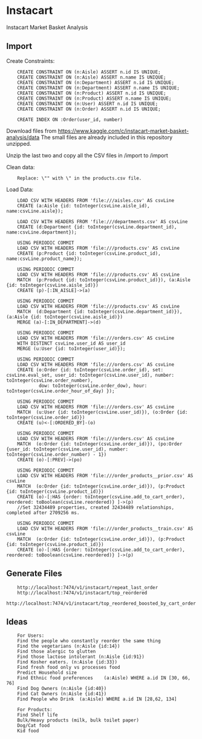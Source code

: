 # Instacart
Instacart Market Basket Analysis


Import
--

Create Constraints:

        CREATE CONSTRAINT ON (n:Aisle) ASSERT n.id IS UNIQUE;
        CREATE CONSTRAINT ON (n:Aisle) ASSERT n.name IS UNIQUE;
        CREATE CONSTRAINT ON (n:Department) ASSERT n.id IS UNIQUE;
        CREATE CONSTRAINT ON (n:Department) ASSERT n.name IS UNIQUE;                
        CREATE CONSTRAINT ON (n:Product) ASSERT n.id IS UNIQUE;
        CREATE CONSTRAINT ON (n:Product) ASSERT n.name IS UNIQUE;  
        CREATE CONSTRAINT ON (n:User) ASSERT n.id IS UNIQUE;  
        CREATE CONSTRAINT ON (n:Order) ASSERT n.id IS UNIQUE;   
                 
        CREATE INDEX ON :Order(user_id, number)
        

Download files from https://www.kaggle.com/c/instacart-market-basket-analysis/data
The small files are already included in this repository unzipped.

Unzip the last two and copy all the CSV files in /import to <neo4j directory>/import        

Clean data:
        
        Replace: \"" with \" in the products.csv file.
        
Load Data:        

        LOAD CSV WITH HEADERS FROM 'file:///aisles.csv' AS csvLine
        CREATE (a:Aisle {id: toInteger(csvLine.aisle_id), name:csvLine.aisle});
        
        LOAD CSV WITH HEADERS FROM 'file:///departments.csv' AS csvLine
        CREATE (d:Department {id: toInteger(csvLine.department_id), name:csvLine.department});
        
        USING PERIODIC COMMIT
        LOAD CSV WITH HEADERS FROM 'file:///products.csv' AS csvLine
        CREATE (p:Product {id: toInteger(csvLine.product_id), name:csvLine.product_name});
        
        USING PERIODIC COMMIT
        LOAD CSV WITH HEADERS FROM 'file:///products.csv' AS csvLine
        MATCH  (p:Product {id: toInteger(csvLine.product_id)}), (a:Aisle {id: toInteger(csvLine.aisle_id)})
        CREATE (p)-[:IN_AISLE]->(a)
        
        USING PERIODIC COMMIT
        LOAD CSV WITH HEADERS FROM 'file:///products.csv' AS csvLine
        MATCH  (d:Department {id: toInteger(csvLine.department_id)}), (a:Aisle {id: toInteger(csvLine.aisle_id)})
        MERGE (a)-[:IN_DEPARTMENT]->(d)
        
        USING PERIODIC COMMIT
        LOAD CSV WITH HEADERS FROM 'file:///orders.csv' AS csvLine
        WITH DISTINCT csvLine.user_id AS user_id
        MERGE (u:User {id: toInteger(user_id)});

        USING PERIODIC COMMIT
        LOAD CSV WITH HEADERS FROM 'file:///orders.csv' AS csvLine
        CREATE (o:Order {id: toInteger(csvLine.order_id), set: csvLine.eval_set, user_id: toInteger(csvLine.user_id), number: toInteger(csvLine.order_number),
                dow: toInteger(csvLine.order_dow), hour: toInteger(csvLine.order_hour_of_day) });
        
        USING PERIODIC COMMIT
        LOAD CSV WITH HEADERS FROM 'file:///orders.csv' AS csvLine
        MATCH  (u:User {id: toInteger(csvLine.user_id)}), (o:Order {id: toInteger(csvLine.order_id)})
        CREATE (u)<-[:ORDERED_BY]-(o)
        
        USING PERIODIC COMMIT
        LOAD CSV WITH HEADERS FROM 'file:///orders.csv' AS csvLine
        MATCH  (o:Order {id: toInteger(csvLine.order_id)}), (po:Order {user_id: toInteger(csvLine.user_id), number: toInteger(csvLine.order_number) - 1})
        CREATE (o)-[:PREV]->(po)
        
        USING PERIODIC COMMIT
        LOAD CSV WITH HEADERS FROM 'file:///order_products__prior.csv' AS csvLine
        MATCH  (o:Order {id: toInteger(csvLine.order_id)}), (p:Product {id: toInteger(csvLine.product_id)})
        CREATE (o)-[:HAS {order: toInteger(csvLine.add_to_cart_order), reordered: toBoolean(csvLine.reordered)} ]->(p)
        //Set 32434489 properties, created 32434489 relationships, completed after 2709256 ms.
        
        USING PERIODIC COMMIT
        LOAD CSV WITH HEADERS FROM 'file:///order_products__train.csv' AS csvLine
        MATCH  (o:Order {id: toInteger(csvLine.order_id)}), (p:Product {id: toInteger(csvLine.product_id)})
        CREATE (o)-[:HAS {order: toInteger(csvLine.add_to_cart_order), reordered: toBoolean(csvLine.reordered)} ]->(p)

Generate Files
--

        http://localhost:7474/v1/instacart/repeat_last_order
        http://localhost:7474/v1/instacart/top_reordered
        http://localhost:7474/v1/instacart/top_reordered_boosted_by_cart_order

Ideas
--
        For Users:
        Find the people who constantly reorder the same thing
        Find the vegetarians (n:Aisle {id:14})
        Find those alergic to glutten
        Find those lactose intolerant (n:Aisle {id:91})
        Find Kosher eaters. (n:Aisle {id:33})
        Find fresh food only vs processes food
        Predict Household size
        Find Ethnic food preferences 	(a:Aisle) WHERE a.id IN [30, 66, 76]
        Find Dog Owners (n:Aisle {id:40})
        Find Cat Owners (n:Aisle {id:41})
        Find People who Drink  (a:Aisle) WHERE a.id IN [28,62, 134]
        
        For Products:
        Find Shelf life
        Bulk/Heavy products (milk, bulk toilet paper)
        Dog/Cat food
        Kid food